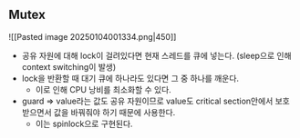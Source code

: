 ## Mutex
![[Pasted image 20250104001334.png|450]]
- 공유 자원에 대해 lock이 걸려있다면 현재 스레드를 큐에 넣는다. (sleep으로 인해 context switching이 발생)
- lock을 반환할 때 대기 큐에 하나라도 있다면 그 중 하나를 깨운다. 
	- 이로 인해 CPU 낭비를 최소화할 수 있다.
- guard => value라는 값도 공유 자원이므로 value도 critical section안에서 보호받으면서 값을 바꿔줘야 하기 때문에 사용한다.
	- 이는 spinlock으로 구현된다.